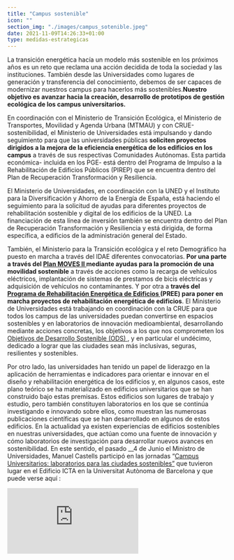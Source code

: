 ```yaml
---
title: "Campus sostenible"
icon: ""
section_img: "./images/campus_sotenible.jpeg"
date: 2021-11-09T14:26:33+01:00
type: medidas-estrategicas
---
```


La transición energética hacía un modelo más sostenible en los próximos años es un reto que reclama una acción decidida de toda la sociedad y las instituciones. También desde las Universidades como lugares de generación y transferencia del conocimiento, debemos de ser capaces de modernizar nuestros campus para hacerlos más sostenibles.__Nuestro objetivo es avanzar hacia la creación, desarrollo de prototipos de gestión ecológica de los campus universitarios.__

 

En coordinación con el Ministerio de Transición Ecológica, el Ministerio de Transportes, Movilidad y Agenda Urbana (MTMAU) y con CRUE-sostenibilidad, el Ministerio de Universidades está impulsando y dando seguimiento para que las universidades públicas __soliciten proyectos dirigidos a la mejora de la eficiencia energética de los edificios en los campus__ a través de sus respectivas Comunidades Autónomas. Esta partida económica- incluida en los PGE- está dentro del Programa de Impulso a la Rehabilitación de Edificios Públicos (PIREP) que se encuentra dentro del Plan de Recuperación Transformación y Resiliencia.

 

El Ministerio de Universidades, en coordinación con la UNED y el Instituto para la Diversificación y Ahorro de la Energía de España, está haciendo el seguimiento para la solicitud de ayudas para diferentes proyectos de rehabilitación sostenible y digital de los edificios de la UNED. La financiación de esta línea de inversión también se encuentra dentro del Plan de Recuperación Transformación y Resiliencia y está dirigida, de forma específica, a edificios de la administración general del Estado.

 

 También, el Ministerio para la Transición ecológica y el reto Demográfico ha puesto en marcha a través del IDAE diferentes convocatorias. __Por una parte a través del <a href="https://www.idae.es/ayudas-y-financiacion/para-movilidad-y-vehiculos/plan-moves-ii" target="_blank"  >Plan MOVES II <i class="fas fa-external-link-alt"></i></a> mediante ayudas para la promoción de una movilidad sostenible__ a través de acciones como la recarga de vehículos eléctricos, implantación de sistemas de prestamos de bicis eléctricas y adquisición de vehículos no contaminantes. Y por otra a __través del <a href="https://www.idae.es/ayudas-y-financiacion/para-la-rehabilitacion-de-edificios/programa-pree-rehabilitacion-energetica-de" target="_blank"  >Programa de Rehabilitación Energética de Edificios <i class="fas fa-external-link-alt"></i></a> (PREE) para poner en marcha proyectos de rehabilitación energética de edificios__. El Ministerio de Universidades está trabajando en coordinación con la CRUE para que todos los campus de las universidades puedan convertirse en espacios sostenibles y en laboratorios de innovación medioambiental, desarrollando mediante acciones concretas, los objetivos a los que nos comprometen los <a href="https://www.un.org/sustainabledevelopment/es/objetivos-de-desarrollo-sostenible/" target="_blank"  >Objetivos de Desarrollo Sostenible (ODS) <i class="fas fa-external-link-alt"></i></a>, y en particular el undécimo, dedicado a lograr que las ciudades sean más inclusivas, seguras, resilientes y sostenibles.

 

Por otro lado, las universidades han tenido un papel de liderazgo en la aplicación de herramientas e indicadores para orientar e innovar en el diseño y rehabilitación energética de los edificios y, en algunos casos, este plano teórico se ha materializado en edificios universitarios que se han construido bajo estas premisas. Estos edificios son lugares de trabajo y estudio, pero también constituyen laboratorios en los que se continúa investigando e innovando sobre ellos, como muestran las numerosas publicaciones científicas que se han desarrollado en algunos de estos edificios. En la actualidad ya existen experiencias de edificios sostenibles en nuestras universidades, que actúan como una fuente de innovación y cómo laboratorios de investigación para desarrollar nuevos avances en sostenibilidad. En este sentido, el pasado __4 de Junio  el Ministro de Universidades, Manuel Castells participó en las jornadas “<a href="https://twitter.com/UniversidadGob/status/1396852614302769158?s=20" target="_blank"  >Campus Universitarios: laboratorios para las ciudades sostenibles”<i class="fas fa-external-link-alt"></i></a> que tuvieron lugar en el Edificio ICTA en la Universitat Autònoma de Barcelona y que puede verse aquí :
<section>
      <article>
          <div class="container">
              <div class="row">
                  <div class="col-12 my-4">
                    <div class="ratio ratio-16x9">
                        <iframe src="https://www.youtube.com/embed/VfzA_03P8bg" title="YouTube video player" frameborder="0" allow="accelerometer; autoplay; clipboard-write; encrypted-media; gyroscope; picture-in-picture" allowfullscreen></iframe>
                      </div>
                  </div>
              </div>
          </div>
      </article>
  </section>
  